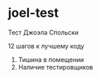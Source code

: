 # joel-test
Тест Джоэла Спольски

12 шагов к лучшему коду

1. Тишина в помещении
2. Наличие тестировщиков



